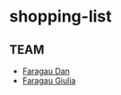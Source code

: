 # shopping-list

## TEAM

- [Faragau Dan](https://github.com/faragaudan)
- [Faragau Giulia](https://github.com/giuliamenisa)
